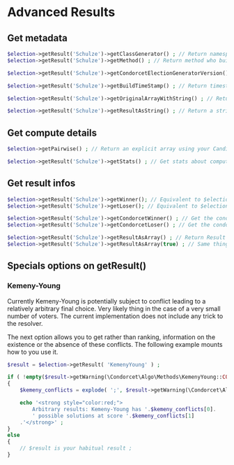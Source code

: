 # Advanced Results

## Get metadata

```php
$election->getResult('Schulze')->getClassGenerator() ; // Return namespace of the Schulze module. Like '/Condorcet/Algo/Methods/SchulzeWinning'
$election->getResult('Schulze')->getMethod() ; // Return method who build this result. Like 'Schulze'.

$election->getResult('Schulze')->getCondorcetElectionGeneratorVersion() ; // Return Condorcet version at the build time.

$election->getResult('Schulze')->getBuildTimeStamp() ; // Return timestamp (float) of the build time.

$election->getResult('Schulze')->getOriginalArrayWithString() ; // Return the result as array with Candidate as string by name. because Candidate name can continue to change (Even if you can get the history of the changes.). This method give you serenity.

$election->getResult('Schulze')->getResultAsString() ; // Return a string like "A > B = C > D > E > G = H"
```

## Get compute details
```php
$election->getPairwise() ; // Return an explicit array using your Candidate Name as keys.  

$election->getResult('Schulze')->getStats() ; // Get stats about computing result for the default object method. Output vary between the methods. Should be an array.
```

## Get result infos
```php
$election->getResult('Schulze')->getWinner(); // Equivalent to $election->getWinner('Schulze');
$election->getResult('Schulze')->getLoser(); // Equivalent to $election->getLoser('Schulze');

$election->getResult('Schulze')->getCondorcetWinner() ; // Get the condorcet winner from the parent election at the build time (can became different. This one never change) or null if he don't exist.
$election->getResult('Schulze')->getCondorcetLoser() ; // Get the condorcet loser from the parent election at the build time (can became different. This one never change) or null if he don't exist.

$election->getResult('Schulze')->getResultAsArray() ; // Return Result ranking as array. So, the original Result object is iterable, support array access and count... Why doing that ?
$election->getResult('Schulze')->getResultAsArray(true) ; // Same thing. But more : that convert Candidate object into string by name.
```

## Specials options on getResult()

### Kemeny-Young
Currently Kemeny-Young is potentially subject to conflict leading to a relatively arbitrary final choice. Very likely thing in the case of a very small number of voters. The current implementation does not include any trick to the resolver.   

The next option allows you to get rather than ranking, information on the existence or the absence of these conflicts. The following example mounts how to you use it.   

```php
$result = $election->getResult( 'KemenyYoung' ) ;

if ( !empty($result->getWarning(\Condorcet\Algo\Methods\KemenyYoung::CONFLICT_WARNING_CODE)) )
{
    $kemeny_conflicts = explode( ';', $result->getWarning(\Condorcet\Algo\Methods\KemenyYoung::CONFLICT_WARNING_CODE)[0]['msg'] ) ;

    echo '<strong style="color:red;">
        Arbitrary results: Kemeny-Young has '.$kemeny_conflicts[0].
        ' possible solutions at score '.$kemeny_conflicts[1]
    .'</strong>' ;
}
else
{
	// $result is your habitual result ;
}
```   


